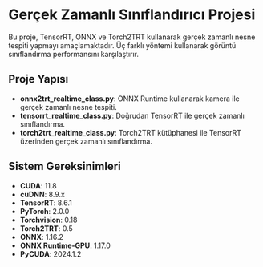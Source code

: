 # Gerçek Zamanlı Sınıflandırıcı Projesi

Bu proje, TensorRT, ONNX ve Torch2TRT kullanarak gerçek zamanlı nesne tespiti yapmayı amaçlamaktadır. Üç farklı yöntemi kullanarak görüntü sınıflandırma performansını karşılaştırır.

## Proje Yapısı

- **onnx2trt_realtime_class.py**: ONNX Runtime kullanarak kamera ile gerçek zamanlı nesne tespiti.
- **tensorrt_realtime_class.py**: Doğrudan TensorRT ile gerçek zamanlı sınıflandırma.
- **torch2trt_realtime_class.py**: Torch2TRT kütüphanesi ile TensorRT üzerinden gerçek zamanlı sınıflandırma.

## Sistem Gereksinimleri

- **CUDA**: 11.8
- **cuDNN**: 8.9.x
- **TensorRT**: 8.6.1
- **PyTorch**: 2.0.0
- **Torchvision**: 0.18
- **Torch2TRT**: 0.5
- **ONNX**: 1.16.2
- **ONNX Runtime-GPU**: 1.17.0
- **PyCUDA**: 2024.1.2
